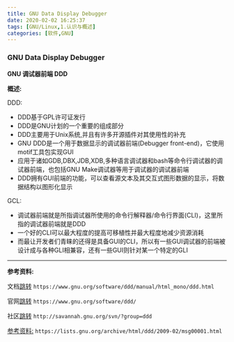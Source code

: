 ```yaml
---
title: GNU Data Display Debugger
date: 2020-02-02 16:25:37
tags: [GNU/Linux,1.认识与概述]
categories: [软件,GNU]
---
```


### GNU Data Display Debugger

**GNU 调试器前端 DDD**

**概述:**

DDD:
* DDD基于GPL许可证发行
* DDD是GNU计划的一个重要的组成部分
* DDD主要用于Unix系统,并且有许多开源插件对其使用性的补充
* GNU DDD是一个用于数据显示的调试器前端(Debugger front-end)，它使用motif工具包实现GUI
* 应用于诸如GDB,DBX,JDB,XDB,多种语言调试器和bash等命令行调试器的调试器前端，也包括GNU Make调试器等用于调试器的调试器前端
* DDD拥有GUI前端的功能，可以查看源文本及其交互式图形数据的显示，将数据结构以图形化显示

GCL:
* 调试器前端就是所指调试器所使用的命令行解释器/命令行界面(CLI)，这里所指的调试器前端就是DDD
* 一个好的CLI可以最大程度的提高可移植性并最大程度地减少资源消耗
* 而最让开发者们青睐的还得是具备GUI的CLI，所以有一些GUI调试器的前端被设计成与各种GLI相兼容，还有一些GUI则针对某一个特定的GLI
---

**参考资料:**

文档[跳转](https://www.gnu.org/software/ddd/manual/html_mono/ddd.html)
`https://www.gnu.org/software/ddd/manual/html_mono/ddd.html`

官网[跳转](https://www.gnu.org/software/ddd/)
`https://www.gnu.org/software/ddd/`

社区[跳转](http://savannah.gnu.org/svn/?group=ddd)
`http://savannah.gnu.org/svn/?group=ddd`

[参考资料:](https://lists.gnu.org/archive/html/ddd/2009-02/msg00001.html)
`https://lists.gnu.org/archive/html/ddd/2009-02/msg00001.html`
